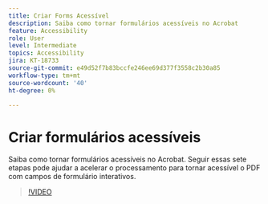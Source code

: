```yaml
---
title: Criar Forms Acessível
description: Saiba como tornar formulários acessíveis no Acrobat
feature: Accessibility
role: User
level: Intermediate
topics: Accessibility
jira: KT-18733
source-git-commit: e49d52f7b83bccfe246ee69d377f3558c2b30a85
workflow-type: tm+mt
source-wordcount: '40'
ht-degree: 0%

---
```


# Criar formulários acessíveis

Saiba como tornar formulários acessíveis no Acrobat. Seguir essas sete etapas pode ajudar a acelerar o processamento para tornar acessível o PDF com campos de formulário interativos.

>[!VIDEO](https://video.tv.adobe.com/v/3471615?quality=12&learn=on&hidetitle=true)